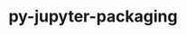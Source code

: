 ---
title: "py-jupyter-packaging"
layout: cache
categories: [package, develop-2025-01-05]
meta: {"versions": ["0.12.3"], "compilers": ["gcc@=11.1.0", "gcc@=11.4.0", "gcc@=9.4.0", "oneapi@=2024.2.1"], "oss": ["ubuntu20.04", "ubuntu22.04"], "platforms": ["linux"], "targets": ["neoverse_v2", "ppc64le", "x86_64_v3"], "stacks": ["data-vis-sdk", "e4s", "e4s-neoverse-v2", "e4s-oneapi", "e4s-power", "root"], "num_specs": 10, "num_specs_by_stack": {"root": 10, "e4s-power": 2, "data-vis-sdk": 1, "e4s-neoverse-v2": 2, "e4s": 2, "e4s-oneapi": 3}}
spec_details: [{"hash": "6vyciwfhgy6supdehooaspfmdgpthiuz", "compiler": "gcc@=9.4.0", "versions": ["0.12.3"], "os": "ubuntu20.04", "platform": "linux", "target": "ppc64le", "variants": ["build_system=python_pip"], "stacks": ["root", "e4s-power"], "size": "-", "tarball": "https://binaries.spack.io/develop-2025-01-05/build_cache/linux-ubuntu20.04-ppc64le/gcc-9.4.0/py-jupyter-packaging-0.12.3/linux-ubuntu20.04-ppc64le-gcc-9.4.0-py-jupyter-packaging-0.12.3-6vyciwfhgy6supdehooaspfmdgpthiuz.spack"}, {"hash": "vfdwusmz6js5b63almz5ipdpg7u3mav7", "compiler": "gcc@=9.4.0", "versions": ["0.12.3"], "os": "ubuntu20.04", "platform": "linux", "target": "ppc64le", "variants": ["build_system=python_pip"], "stacks": ["root", "e4s-power"], "size": "-", "tarball": "https://binaries.spack.io/develop-2025-01-05/build_cache/linux-ubuntu20.04-ppc64le/gcc-9.4.0/py-jupyter-packaging-0.12.3/linux-ubuntu20.04-ppc64le-gcc-9.4.0-py-jupyter-packaging-0.12.3-vfdwusmz6js5b63almz5ipdpg7u3mav7.spack"}, {"hash": "7a5stwngxe3qv6hyvq6yeewltgqvtlsk", "compiler": "gcc@=11.1.0", "versions": ["0.12.3"], "os": "ubuntu20.04", "platform": "linux", "target": "x86_64_v3", "variants": ["build_system=python_pip"], "stacks": ["data-vis-sdk", "root"], "size": "-", "tarball": "https://binaries.spack.io/develop-2025-01-05/build_cache/linux-ubuntu20.04-x86_64_v3/gcc-11.1.0/py-jupyter-packaging-0.12.3/linux-ubuntu20.04-x86_64_v3-gcc-11.1.0-py-jupyter-packaging-0.12.3-7a5stwngxe3qv6hyvq6yeewltgqvtlsk.spack"}, {"hash": "643ylvql2cj6yklx3orzmxgbuobmfgzv", "compiler": "gcc@=11.4.0", "versions": ["0.12.3"], "os": "ubuntu22.04", "platform": "linux", "target": "neoverse_v2", "variants": ["build_system=python_pip"], "stacks": ["root", "e4s-neoverse-v2"], "size": "-", "tarball": "https://binaries.spack.io/develop-2025-01-05/build_cache/linux-ubuntu22.04-neoverse_v2/gcc-11.4.0/py-jupyter-packaging-0.12.3/linux-ubuntu22.04-neoverse_v2-gcc-11.4.0-py-jupyter-packaging-0.12.3-643ylvql2cj6yklx3orzmxgbuobmfgzv.spack"}, {"hash": "sgoq4mztcb7hnmpwv3ksxwg24yotf3wg", "compiler": "gcc@=11.4.0", "versions": ["0.12.3"], "os": "ubuntu22.04", "platform": "linux", "target": "neoverse_v2", "variants": ["build_system=python_pip"], "stacks": ["root", "e4s-neoverse-v2"], "size": "-", "tarball": "https://binaries.spack.io/develop-2025-01-05/build_cache/linux-ubuntu22.04-neoverse_v2/gcc-11.4.0/py-jupyter-packaging-0.12.3/linux-ubuntu22.04-neoverse_v2-gcc-11.4.0-py-jupyter-packaging-0.12.3-sgoq4mztcb7hnmpwv3ksxwg24yotf3wg.spack"}, {"hash": "wom32xnlmlmgtgriihv7nwjqmr3lvkvc", "compiler": "gcc@=11.4.0", "versions": ["0.12.3"], "os": "ubuntu22.04", "platform": "linux", "target": "x86_64_v3", "variants": ["build_system=python_pip"], "stacks": ["e4s", "root"], "size": "-", "tarball": "https://binaries.spack.io/develop-2025-01-05/build_cache/linux-ubuntu22.04-x86_64_v3/gcc-11.4.0/py-jupyter-packaging-0.12.3/linux-ubuntu22.04-x86_64_v3-gcc-11.4.0-py-jupyter-packaging-0.12.3-wom32xnlmlmgtgriihv7nwjqmr3lvkvc.spack"}, {"hash": "amj7yr46id4cprx55pcnadz524zdcwpt", "compiler": "gcc@=11.4.0", "versions": ["0.12.3"], "os": "ubuntu22.04", "platform": "linux", "target": "x86_64_v3", "variants": ["build_system=python_pip"], "stacks": ["e4s", "root"], "size": "-", "tarball": "https://binaries.spack.io/develop-2025-01-05/build_cache/linux-ubuntu22.04-x86_64_v3/gcc-11.4.0/py-jupyter-packaging-0.12.3/linux-ubuntu22.04-x86_64_v3-gcc-11.4.0-py-jupyter-packaging-0.12.3-amj7yr46id4cprx55pcnadz524zdcwpt.spack"}, {"hash": "etpkyzbmz2j6ccyoqaajlzrdgqelpe3g", "compiler": "oneapi@=2024.2.1", "versions": ["0.12.3"], "os": "ubuntu22.04", "platform": "linux", "target": "x86_64_v3", "variants": ["build_system=python_pip"], "stacks": ["e4s-oneapi", "root"], "size": "-", "tarball": "https://binaries.spack.io/develop-2025-01-05/build_cache/linux-ubuntu22.04-x86_64_v3/oneapi-2024.2.1/py-jupyter-packaging-0.12.3/linux-ubuntu22.04-x86_64_v3-oneapi-2024.2.1-py-jupyter-packaging-0.12.3-etpkyzbmz2j6ccyoqaajlzrdgqelpe3g.spack"}, {"hash": "h5vqzroxqpklpcngsc6hknvkvsh32bog", "compiler": "oneapi@=2024.2.1", "versions": ["0.12.3"], "os": "ubuntu22.04", "platform": "linux", "target": "x86_64_v3", "variants": ["build_system=python_pip"], "stacks": ["e4s-oneapi", "root"], "size": "-", "tarball": "https://binaries.spack.io/develop-2025-01-05/build_cache/linux-ubuntu22.04-x86_64_v3/oneapi-2024.2.1/py-jupyter-packaging-0.12.3/linux-ubuntu22.04-x86_64_v3-oneapi-2024.2.1-py-jupyter-packaging-0.12.3-h5vqzroxqpklpcngsc6hknvkvsh32bog.spack"}, {"hash": "fwqxqrto4ddtjvxujqgbdcrjoiahd6jh", "compiler": "oneapi@=2024.2.1", "versions": ["0.12.3"], "os": "ubuntu22.04", "platform": "linux", "target": "x86_64_v3", "variants": ["build_system=python_pip"], "stacks": ["e4s-oneapi", "root"], "size": "-", "tarball": "https://binaries.spack.io/develop-2025-01-05/build_cache/linux-ubuntu22.04-x86_64_v3/oneapi-2024.2.1/py-jupyter-packaging-0.12.3/linux-ubuntu22.04-x86_64_v3-oneapi-2024.2.1-py-jupyter-packaging-0.12.3-fwqxqrto4ddtjvxujqgbdcrjoiahd6jh.spack"}]
---